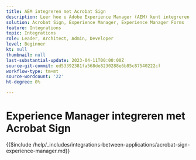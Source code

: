 ```yaml
---
title: AEM integreren met Acrobat Sign
description: Leer hoe u Adobe Experience Manager (AEM) kunt integreren met Acrobat Sign.
solution: Acrobat Sign, Experience Manager, Experience Manager Forms
feature: Integrations
topic: Integrations
role: Leader, Architect, Admin, Developer
level: Beginner
kt: null
thumbnail: null
last-substantial-update: 2023-04-11T00:00:00Z
source-git-commit: ed53392381fa568de8230288e6b85c87540222cf
workflow-type: tm+mt
source-wordcount: '22'
ht-degree: 0%

---
```



# Experience Manager integreren met Acrobat Sign

{{$include /help/_includes/integrations-between-applications/acrobat-sign-experience-manager.md}}
